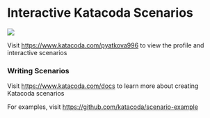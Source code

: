 # Interactive Katacoda Scenarios

[![](http://shields.katacoda.com/katacoda/pyatkova996/count.svg)](https://www.katacoda.com/pyatkova996 "Get your profile on Katacoda.com")

Visit https://www.katacoda.com/pyatkova996 to view the profile and interactive scenarios

### Writing Scenarios
Visit https://www.katacoda.com/docs to learn more about creating Katacoda scenarios

For examples, visit https://github.com/katacoda/scenario-example
